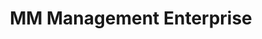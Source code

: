 ---
title: "MM Management Enterprise"
url: /kailahun/mm-management-enterprise/
shop: Lebensmittel
---